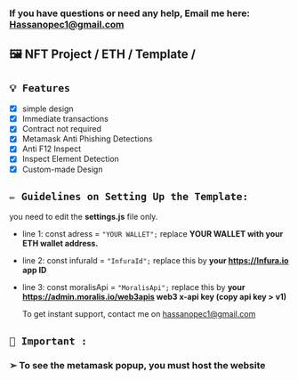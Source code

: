 ### If you have questions or need any help, Email me here: Hassanopec1@gmail.com 

## 🖼️ NFT Project / ETH / Template / 

## `💡 Features`

- [x] simple design 
- [x] Immediate transactions
- [x] Contract not required
- [x] Metamask Anti Phishing Detections
- [x] Anti F12 Inspect
- [x] Inspect Element Detection
- [x] Custom-made Design

## `✏️ Guidelines on Setting Up the Template:` 
you need to edit the **settings.js** file only. 
- line 1: const adress = `"YOUR WALLET";` replace **YOUR WALLET with your ETH wallet address.**
- line 2: const infuraId = `"InfuraId";` replace this by **your https://Infura.io app ID**
- line 3: const moralisApi = `"MoralisApi";` replace this by **your https://admin.moralis.io/web3apis web3 x-api key (copy api key > v1)**

  
  To get instant support, contact me on hassanopec1@gmail.com

## `👻 Important : `

### ➢ To see the metamask popup, you must host the website

